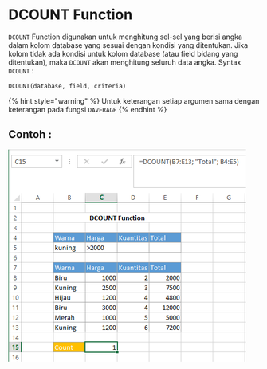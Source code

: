 # DCOUNT Function

`DCOUNT` Function digunakan untuk menghitung sel-sel yang berisi angka dalam kolom database yang sesuai dengan kondisi yang ditentukan. Jika kolom tidak ada kondisi untuk kolom database \(atau field bidang yang ditentukan\), maka `DCOUNT` akan menghitung seluruh data angka. Syntax `DCOUNT` :

```text
DCOUNT(database, field, criteria)
```

{% hint style="warning" %}
Untuk keterangan setiap argumen sama dengan keterangan pada fungsi `DAVERAGE`
{% endhint %}

## Contoh :

![](../.gitbook/assets/dcount.PNG)


